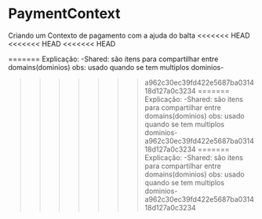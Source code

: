 # PaymentContext
Criando um Contexto de pagamento com a ajuda do balta
<<<<<<< HEAD
<<<<<<< HEAD
<<<<<<< HEAD


=======
Explicação:
-Shared: são itens para compartilhar entre domains(dominios) obs: usado quando se tem multiplos dominios-
>>>>>>> a962c30ec39fd422e5687ba031418d127a0c3234
=======
Explicação:
-Shared: são itens para compartilhar entre domains(dominios) obs: usado quando se tem multiplos dominios-
>>>>>>> a962c30ec39fd422e5687ba031418d127a0c3234
=======
Explicação:
-Shared: são itens para compartilhar entre domains(dominios) obs: usado quando se tem multiplos dominios-
>>>>>>> a962c30ec39fd422e5687ba031418d127a0c3234
